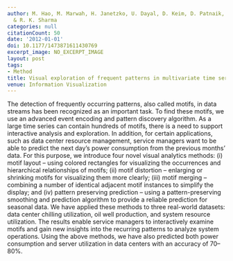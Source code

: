 ```yaml
---
author: M. Hao, M. Marwah, H. Janetzko, U. Dayal, D. Keim, D. Patnaik, N. Ramakrishnan
  & R. K. Sharma
categories: null
citationCount: 50
date: '2012-01-01'
doi: 10.1177/1473871611430769
excerpt_image: NO_EXCERPT_IMAGE
layout: post
tags:
- Method
title: Visual exploration of frequent patterns in multivariate time series
venue: Information Visualization
---
```

The detection of frequently occurring patterns, also called motifs, in data streams has been recognized as an important task. To find these motifs, we use an advanced event encoding and pattern discovery algorithm. As a large time series can contain hundreds of motifs, there is a need to support interactive analysis and exploration. In addition, for certain applications, such as data center resource management, service managers want to be able to predict the next day’s power consumption from the previous months’ data. For this purpose, we introduce four novel visual analytics methods: (i) motif layout – using colored rectangles for visualizing the occurrences and hierarchical relationships of motifs; (ii) motif distortion – enlarging or shrinking motifs for visualizing them more clearly; (iii) motif merging – combining a number of identical adjacent motif instances to simplify the display; and (iv) pattern preserving prediction – using a pattern-preserving smoothing and prediction algorithm to provide a reliable prediction for seasonal data. We have applied these methods to three real-world datasets: data center chilling utilization, oil well production, and system resource utilization. The results enable service managers to interactively examine motifs and gain new insights into the recurring patterns to analyze system operations. Using the above methods, we have also predicted both power consumption and server utilization in data centers with an accuracy of 70–80%.
